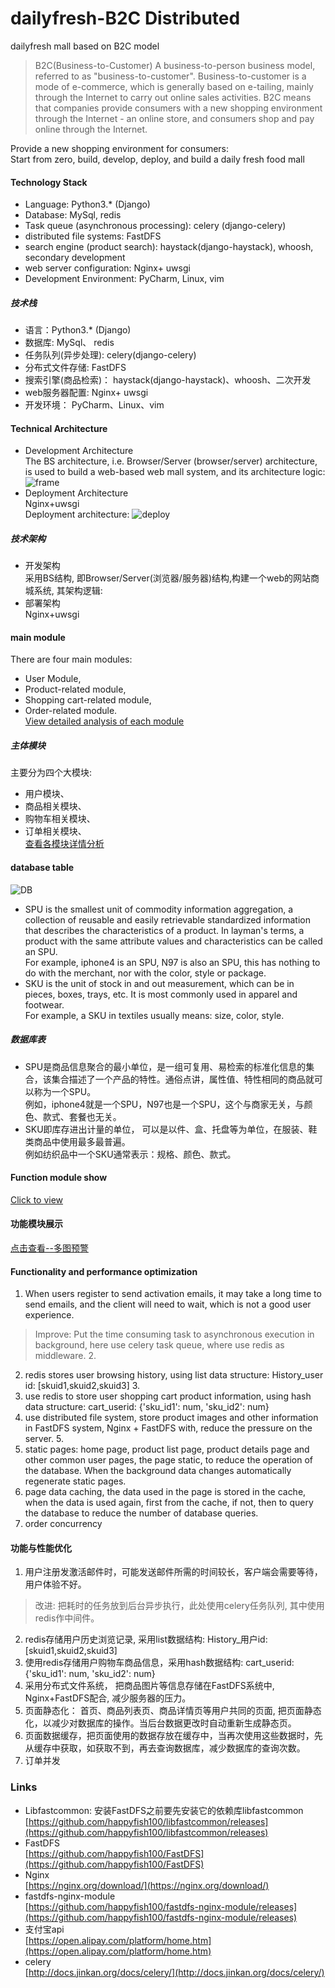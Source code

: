# dailyfresh-B2C  Distributed   
dailyfresh mall based on B2C model     
> B2C(Business-to-Customer)
> A business-to-person business model, referred to as "business-to-customer". Business-to-customer is a mode of e-commerce, which is generally based on e-tailing, mainly through the Internet to carry out online sales activities. B2C means that companies provide consumers with a new shopping environment through the Internet - an online store, and consumers shop and pay online through the Internet.

Provide a new shopping environment for consumers:   
Start from zero, build, develop, deploy, and build a daily fresh food mall

#### Technology Stack
- Language: Python3.* (Django)   
- Database: MySql, redis  
- Task queue (asynchronous processing): celery (django-celery)     
- distributed file systems: FastDFS   
- search engine (product search): haystack(django-haystack), whoosh, secondary development    
- web server configuration: Nginx+ uwsgi 
- Development Environment: PyCharm, Linux, vim 
 ##### 技术栈
- 语言：Python3.* (Django)   
- 数据库: MySql、 redis  
- 任务队列(异步处理): celery(django-celery)     
- 分布式文件存储: FastDFS   
- 搜索引擎(商品检索)：  haystack(django-haystack)、whoosh、二次开发    
- web服务器配置: Nginx+ uwsgi    
- 开发环境： PyCharm、Linux、vim     

#### Technical Architecture
* Development Architecture    
The BS architecture, i.e. Browser/Server (browser/server) architecture, is used to build a web-based web mall system, and its architecture logic:   
![frame](Readme/framework.png)
* Deployment Architecture     
Nginx+uwsgi     
Deployment architecture: 
![deploy](Readme/deploy.PNG)
##### 技术架构
* 开发架构    
采用BS结构, 即Browser/Server(浏览器/服务器)结构,构建一个web的网站商城系统, 其架构逻辑:   
* 部署架构     
Nginx+uwsgi     

#### main module  
There are four main modules:    
* User Module,  
* Product-related module, 
* Shopping cart-related module,
* Order-related module.    
[View detailed analysis of each module](Readme/Analysis.md)
#####  主体模块  
主要分为四个大模块:    
* 用户模块、    
* 商品相关模块、    
* 购物车相关模块、   
* 订单相关模块、    
[查看各模块详情分析](Readme/Analysis.md)

#### database table
![DB](Readme/DBtables.png)
* SPU is the smallest unit of commodity information aggregation, a collection of reusable and easily retrievable standardized information that describes the characteristics of a product. In layman's terms, a product with the same attribute values and characteristics can be called an SPU.     
For example, iphone4 is an SPU, N97 is also an SPU, this has nothing to do with the merchant, nor with the color, style or package.
* SKU is the unit of stock in and out measurement, which can be in pieces, boxes, trays, etc. It is most commonly used in apparel and footwear.   
For example, a SKU in textiles usually means: size, color, style.
#####  数据库表
* SPU是商品信息聚合的最小单位，是一组可复用、易检索的标准化信息的集合，该集合描述了一个产品的特性。通俗点讲，属性值、特性相同的商品就可以称为一个SPU。     
例如，iphone4就是一个SPU，N97也是一个SPU，这个与商家无关，与颜色、款式、套餐也无关。
* SKU即库存进出计量的单位， 可以是以件、盒、托盘等为单位，在服装、鞋类商品中使用最多最普遍。   
例如纺织品中一个SKU通常表示：规格、颜色、款式。        
    
#### Function module show      
[Click to view](Readme/show.md)    
#### 功能模块展示      
[点击查看--多图预警](Readme/show.md)
    

#### Functionality and performance optimization
1. When users register to send activation emails, it may take a long time to send emails, and the client will need to wait, which is not a good user experience.     
 > Improve: Put the time consuming task to asynchronous execution in background, here use celery task queue, where use redis as middleware. 2.  
2. redis stores user browsing history, using list data structure: History_user id: [skuid1,skuid2,skuid3] 3.
3. use redis to store user shopping cart product information, using hash data structure: cart_userid: {'sku_id1': num, 'sku_id2': num}    
4. use distributed file system, store product images and other information in FastDFS system, Nginx + FastDFS with, reduce the pressure on the server. 5.         
5. static pages: home page, product list page, product details page and other common user pages, the page static, to reduce the operation of the database. When the background data changes automatically regenerate static pages.  
6. page data caching, the data used in the page is stored in the cache, when the data is used again, first from the cache, if not, then to query the database to reduce the number of database queries.  
7. order concurrency

#### 功能与性能优化
1. 用户注册发激活邮件时，可能发送邮件所需的时间较长，客户端会需要等待，用户体验不好。     
 >  改进: 把耗时的任务放到后台异步执行，此处使用celery任务队列, 其中使用redis作中间件。  
2. redis存储用户历史浏览记录, 采用list数据结构: History_用户id: [skuid1,skuid2,skuid3]
3. 使用redis存储用户购物车商品信息，采用hash数据结构: cart_userid: {'sku_id1': num, 'sku_id2': num}    
4. 采用分布式文件系统， 把商品图片等信息存储在FastDFS系统中, Nginx+FastDFS配合, 减少服务器的压力。         
5. 页面静态化： 首页、商品列表页、商品详情页等用户共同的页面, 把页面静态化，以减少对数据库的操作。当后台数据更改时自动重新生成静态页。  
6. 页面数据缓存，把页面使用的数据存放在缓存中，当再次使用这些数据时，先从缓存中获取，如获取不到，再去查询数据库，减少数据库的查询次数。  
7. 订单并发


### Links      
* Libfastcommon: 安装FastDFS之前要先安装它的依赖库libfastcommon    
[https://github.com/happyfish100/libfastcommon/releases](https://github.com/happyfish100/libfastcommon/releases)   
* FastDFS   
[https://github.com/happyfish100/FastDFS](https://github.com/happyfish100/FastDFS)
* Nginx    
[https://nginx.org/download/](https://nginx.org/download/)    
* fastdfs-nginx-module   
[https://github.com/happyfish100/fastdfs-nginx-module/releases](https://github.com/happyfish100/fastdfs-nginx-module/releases)   
* 支付宝api    
[https://open.alipay.com/platform/home.htm](https://open.alipay.com/platform/home.htm)    
* celery   
[http://docs.jinkan.org/docs/celery/](http://docs.jinkan.org/docs/celery/)   

